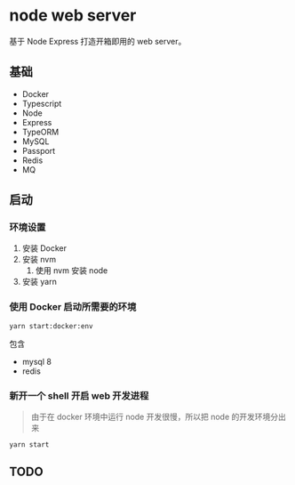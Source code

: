 # node web server

基于 Node Express 打造开箱即用的 web server。

## 基础

- Docker
- Typescript
- Node
- Express
- TypeORM
- MySQL
- Passport
- Redis
- MQ

## 启动

### 环境设置

1. 安装 Docker
2. 安装 nvm
   1. 使用 nvm 安装 node
3. 安装 yarn

### 使用 Docker 启动所需要的环境

```shell
yarn start:docker:env
```

包含

- mysql 8
- redis

### 新开一个 shell 开启 web 开发进程

> 由于在 docker 环境中运行 node 开发很慢，所以把 node 的开发环境分出来

```shell
yarn start
```

## TODO
